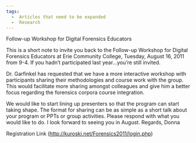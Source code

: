 ```yaml
---
tags:
  -  Articles that need to be expanded
  -  Research 
---
```

Follow-up Workshop for Digital Forensics Educators

This is a short note to invite you back to the Follow-up Workshop for
Digital Forensics Educators at Erie Community College, Tuesday, August
16, 2011 from 9-4. If you hadn’t participated last year…you’re still
invited.

Dr. Garfinkel has requested that we have a more interactive workshop
with participants sharing their methodologies and course work with the
group. This would facilitate more sharing amongst colleagues and give
him a better focus regarding the forensics corpora course integration.

We would like to start lining up presenters so that the program can
start taking shape. The format for sharing can be as simple as a short
talk about your program or PPTs or group activities. Please respond with
what you would like to do. I look forward to seeing you in August.
Regards, Donna

Registration Link (http://kuroski.net/Forensics2011/login.php)